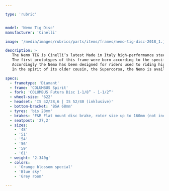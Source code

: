 ```yaml
---

type: 'rubric'


model: 'Nemo Tig Disc'
manufacturer: 'Cinelli'

image: '/media/images/rubrics/parts/items/frames/nemo-tig-disc-2018_1.jpg'

description: >
   The Nemo TIG is Cinelli’s latest Made in Italy high-performance steel road frame. It looks and rides the way in which the legendary Supercorsa – the world’s longest running production steel frame – might have looked had it been designed for racing today rather than in the 1950s.
   The first prototypes of this frame were born according to the specifications of a recently retired Italian professional rider working at Cinelli who, seduced by the Columbus tubing being manufactured on the factory floor attached to the Cinelli offices, demanded that Cinelli produce a pure racing steel frame that took full advantage of the latest advances in high tech steel tubing manufacturing.
   Accordingly the Nemo has been designed for riders used to riding high-end carbon fiber racing frames, unwilling to sacrifice “race feeling”, but looking for something incomparably pleasurable to ride in the way only a steel frame can be. It employs custom-shaped Columbus Spirit triple-butted tubes (the seat stays, for example, are the identical shape of those found on the original 1981 Cinelli Laser road model), with a highly contemporary 44mm mega-oversized downtube, conical CNC’d head tube and Columbus’ latest Futura straight blade monocoque carbon fiber fork.
   In the spirit of its older cousin, the Supercorsa, the Nemo is available not only made-to-measure, but also in 60 different color options.

specs:
  - frametype: 'Diamant'
  - frame: 'COLUMBUS Spirit'
  - fork: 'COLUMBUS Futura Disc 1-1/8” - 1-1/2”'
  - wheel-size: '622'
  - headset: 'IS 42/28,6 | IS 52/40 (inklusive)'
  - bottom-bracket: 'BSA 68mm'
  - tyres: 'bis 28mm'
  - brakes: 'F&R Flat mount disc brake, rotor size up to 160mm (not included)'
  - seatpost: '27,2'
  - sizes: 
    - '48'
    - '51'
    - '54'
    - '56'
    - '59'
    - '61'
  - weight: '2.340g'
  - colors:
    - 'Orange blossom special'
    - 'Blue sky'
    - 'Grey room'

---
```

